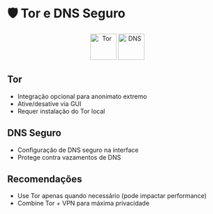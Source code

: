 # 🛡️ Tor e DNS Seguro

<p align="center">
  <img src="https://img.icons8.com/fluency/96/tor-browser.png" alt="Tor" width="60"/>
  <img src="https://img.icons8.com/fluency/96/dns.png" alt="DNS" width="60"/>
</p>

## Tor
- Integração opcional para anonimato extremo
- Ative/desative via GUI
- Requer instalação do Tor local

## DNS Seguro
- Configuração de DNS seguro na interface
- Protege contra vazamentos de DNS

## Recomendações
- Use Tor apenas quando necessário (pode impactar performance)
- Combine Tor + VPN para máxima privacidade
